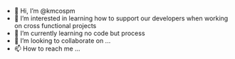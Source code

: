 - 👋 Hi, I’m @kmcospm
- 👀 I’m interested in learning how to support our developers when working on cross functional projects
- 🌱 I’m currently learning no code but process
- 💞️ I’m looking to collaborate on ...
- 📫 How to reach me ...

<!---
kmcospm/kmcospm is a ✨ special ✨ repository because its `README.md` (this file) appears on your GitHub profile.
You can click the Preview link to take a look at your changes.
--->

